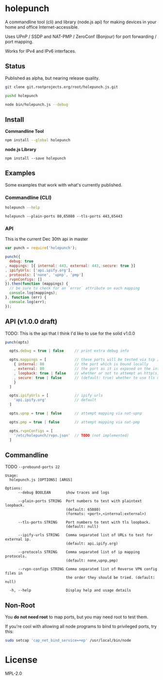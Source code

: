 # holepunch

A commandline tool (cli) and library (node.js api) for making devices
in your home and office Internet-accessible.

Uses UPnP / SSDP and NAT-PMP / ZeroConf (Bonjour) for port forwarding / port mapping.

Works for IPv4 and IPv6 interfaces.

## Status

Published as alpha, but nearing release quality.

```bash
git clone git.rootprojects.org/root/holepunch.js.git

pushd holepunch

node bin/holepunch.js --debug
```

## Install

**Commandline Tool**
```bash
npm install --global holepunch
```

**node.js Library**
```
npm install --save holepunch
```

## Examples

Some examples that work with what's currently published.

### Commandline (CLI)

```bash
holepunch --help
```

```
holepunch --plain-ports 80,65080 --tls-ports 443,65443
```

### API

This is the current Dec 30th api in master

```javascript
var punch = require('holepunch');

punch({
  debug: true
, mappings: [{ internal: 443, external: 443, secure: true }]
, ipifyUrls: ['api.ipify.org'],
, protocols: ['none', 'upnp', 'pmp']
, rvpnConfigs: []
}).then(function (mappings) {
  // be sure to check for an `error` attribute on each mapping
  console.log(mappings);
}, function (err) {
  console.log(err);
});
```

## API (v1.0.0 draft)

TODO: This is the api that I think I'd like to use for the solid v1.0.0

```javascript
punch(opts)

  opts.debug = true | false     // print extra debug info

  opts.mappings = [             // these ports will be tested via tcp / http
    { internal: 80              // the port which is bound locally
    , external: 80              // the port as it is exposed on the internet
    , loopback: true | false    // whether or not to attempt an http(s) loopback test
    , secure: true | false      // (default: true) whether to use tls or plaintext
    }
  ]

  opts.ipifyUrls = [            // ipify urls
    'api.ipify.org'             // default
  ]

  opts.upnp = true | false      // attempt mapping via nat-upnp

  opts.pmp = true | false       // attempt mapping via nat-pmp

  opts.rvpnConfigs = [
    '/etc/holepunch/rvpn.json'  // TODO (not implemented)
  ]
```

## Commandline

TODO `--prebound-ports 22`

```
Usage:
  holepunch.js [OPTIONS] [ARGS]

Options:
      --debug BOOLEAN       show traces and logs

      --plain-ports STRING  Port numbers to test with plaintext loopback.
                            (default: 65080)
                            (formats: <port>,<internal:external>)

      --tls-ports STRING    Port numbers to test with tls loopback.
                            (default: null)

      --ipify-urls STRING   Comma separated list of URLs to test for external ip.
                            (default: api.ipify.org)

      --protocols STRING    Comma separated list of ip mapping protocols.
                            (default: none,upnp,pmp)

      --rvpn-configs STRING Comma separated list of Reverse VPN config files in
                            the order they should be tried. (default: null)

  -h, --help                Display help and usage details
```

## Non-Root

You **do not need root** to map ports, but you may need root to test them.

If you're cool with allowing all node programs to bind to privileged ports, try this:

```bash
sudo setcap 'cap_net_bind_service=+ep' /usr/local/bin/node
```

# License

MPL-2.0
